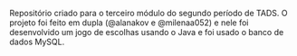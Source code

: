 Repositório criado para o terceiro módulo do segundo período de TADS. O projeto foi feito em dupla (@alanakov e @milenaa052) e nele foi desenvolvido um jogo de escolhas usando o Java e foi usado o banco de dados MySQL.
